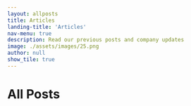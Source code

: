 ```yaml
---
layout: allposts
title: Articles
landing-title: 'Articles'
nav-menu: true
description: Read our previous posts and company updates
image: ./assets/images/25.png
author: null
show_tile: true
---
```


<h1>All Posts</h1>
